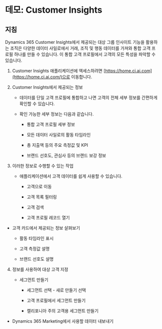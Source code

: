 ﻿---
demo:
    title: '데모: Customer Insights'
    module: '모듈 1: Dynamics 365 Marketing의 기본 사항 파악'
---

# 데모: Customer Insights

## 지침

Dynamics 365 Customer Insights에서 제공되는 대상 그룹 인사이트 기능을 활용하는 조직은 다양한 데이터 사일로에서 거래, 조직 및 행동 데이터를 가져와 통합 고객 프로필 하나를 만들 수 있습니다. 이 통합 고객 프로필에서 고객의 모든 특성을 파악할 수 있습니다. 

 

1. Customer Insights 애플리케이션에 액세스하려면 [https://home.ci.ai.com](https://home.ci.ai.com/)으로 이동합니다.

 

2. Customer Insights에서 제공되는 정보

	- 데이터를 단일 고객 프로필에 통합하고 나면 고객의 전체 세부 정보를 간편하게 확인할 수 있습니다. 

	- 확인 가능한 세부 정보는 다음과 같습니다. 

		- 통합 고객 프로필 세부 정보

		- 모든 데이터 사일로의 활동 타임라인

		- 총 지출액 등의 주요 측정값 및 KPI

		- 브랜드 선호도, 관심사 등의 브랜드 보강 정보 

 

3. 이러한 정보로 수행할 수 있는 작업

	- 애플리케이션에서 고객 데이터를 쉽게 사용할 수 있습니다.

		- 고객으로 이동

		- 고객 목록 필터링

		- 고객 검색

		- 고객 프로필 레코드 열기

 

- 고객 카드에서 제공되는 정보 살펴보기

	- 활동 타임라인 표시

	- 고객 측정값 설명

	- 브랜드 선호도 설명

 

4. 정보를 사용하여 대상 고객 지정

	- 세그먼트 만들기

		- 세그먼트 선택 - 새로 만들기 선택

		- 고객 프로필에서 세그먼트 만들기

		- 캘리포니아 주의 고객용 세그먼트 만들기

- Dynamics 365 Marketing에서 사용할 데이터 내보내기

 
